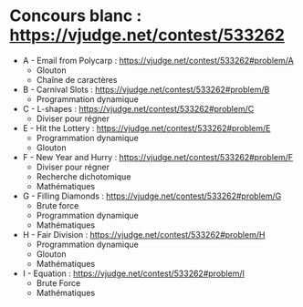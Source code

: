 # Concours blanc : https://vjudge.net/contest/533262

* A - Email from Polycarp : https://vjudge.net/contest/533262#problem/A
    * Glouton
    * Chaîne de caractères
* B - Carnival Slots : https://vjudge.net/contest/533262#problem/B
    * Programmation dynamique
* C - L-shapes : https://vjudge.net/contest/533262#problem/C
    * Diviser pour régner
* E - Hit the Lottery : https://vjudge.net/contest/533262#problem/E
    * Programmation dynamique
    * Glouton
* F - New Year and Hurry : https://vjudge.net/contest/533262#problem/F
    * Diviser pour régner
    * Recherche dichotomique
    * Mathématiques
* G - Filling Diamonds : https://vjudge.net/contest/533262#problem/G
    * Brute force
    * Programmation dynamique
    * Mathématiques
* H - Fair Division : https://vjudge.net/contest/533262#problem/H
    * Programmation dynamique
    * Glouton
    * Mathématiques
* I - Equation : https://vjudge.net/contest/533262#problem/I
    * Brute Force
    * Mathématiques
